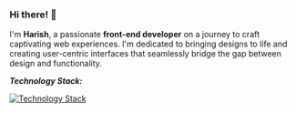 ### Hi there! 👋
I'm **Harish**, a passionate **front-end developer** on a journey to craft captivating web experiences.
I'm dedicated to bringing designs to life and creating user-centric interfaces that seamlessly bridge the gap between design and functionality.

***Technology Stack:***
  
[![Technology Stack](https://skillicons.dev/icons?i=javascript,react,html,css,bootstrap,materialui,jquery,sass,redux,python,nextjs,nodejs,figma,git,github&theme=light)](https://skillicons.dev)
